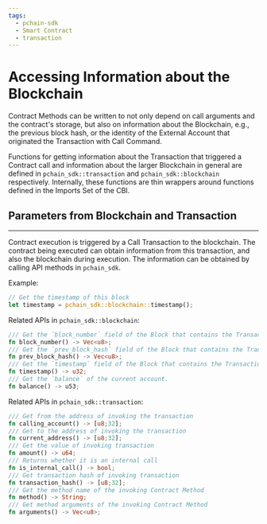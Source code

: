 ```yaml
---
tags:
  - pchain-sdk
  - Smart Contract
  - transaction
---
```



# Accessing Information about the Blockchain

Contract Methods can be written to not only depend on call arguments and the contract's storage, but also on information about the Blockchain, e.g., the previous block hash, or the identity of the External Account that originated the Transaction with Call Command.

Functions for getting information about the Transaction that triggered a Contract call and information about the larger Blockchain in general are defined in `pchain_sdk::transaction` and `pchain_sdk::blockchain` respectively. Internally, these functions are thin wrappers around functions defined in the Imports Set of the CBI.


## Parameters from Blockchain and Transaction
---

Contract execution is triggered by a Call Transaction to the blockchain. The contract being executed can obtain information from this transaction, and also the blockchain during execution. The information can be obtained by calling API methods in `pchain_sdk`.

Example:
```rust
// Get the timestamp of this block
let timestamp = pchain_sdk::blockchain::timestamp();
```

Related APIs in `pchain_sdk::blockchain`:

```rust
/// Get the `block_number` field of the Block that contains the Transaction which triggered this Contract call. 
fn block_number() -> Vec<u8>;
/// Get the `prev_block_hash` field of the Block that contains the Transaction which triggered this Contract call.
fn prev_block_hash() -> Vec<u8>;
/// Get the `timestamp` field of the Block that contains the Transaction which triggered this Contract call.
fn timestamp() -> u32;
/// Get the `balance` of the current account.
fn balance() -> u53;
```

Related APIs in `pchain_sdk::transaction`:

```rust
/// Get from the address of invoking the transaction
fn calling_account() -> [u8;32];
/// Get to the address of invoking the transaction
fn current_address() -> [u8;32];
/// Get the value of invoking transaction
fn amount() -> u64;
/// Returns whether it is an internal call
fn is_internal_call() -> bool;
/// Get transaction hash of invoking transaction
fn transaction_hash() -> [u8;32];
/// Get the method name of the invoking Contract Method
fn method() -> String;
/// Get method arguments of the invoking Contract Method
fn arguments() -> Vec<u8>;
```

